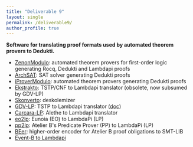 ```yaml
---
title: "Deliverable 9"
layout: single
permalink: /deliverable9/
author_profile: true
---
```


**Software for translating proof formats used by automated theorem provers to Dedukti.**

- [ZenonModulo](https://github.com/Deducteam/zenon_modulo): automated theorem provers for first-order logic generating Rocq, Dedukti and Lambdapi proofs
- [ArchSAT](https://github.com/Gbury/archsat): SAT solver generating Dedukti proofs
- [iProverModulo](https://github.com/gburel/iProverModulo): automated theorem provers generating Dedukti proofs
- [Ekstrakto](https://github.com/Deducteam/ekstrakto): TSTP/CNF to Lambdapi translator (obsolete, now subsumed by GDV-LP)
- [Skonverto](https://github.com/Deducteam/SKonverto): deskolemizer
- [GDV-LP](https://github.com/orgs/TPTPWorld/repositories): TSTP to Lambdapi translator ([doc](https://www.tptp.org/Seminars/GDV/GDV-LP.html))
- [Carcara-LP](https://github.com/NotBad4U/carcara/tree/lambdapi-translate): Alethe to Lambdapi translator
- [eo2lp](https://github.com/ciaran-matthew-dunne/eo2lp): Eunoia (EO) to LambdaPi (LP)
- [pp2lp](https://github.com/ciaran-matthew-dunne/pp2lp): Atelier B's Predicate Prover (PP) to LambdaPi (LP)
- [BEer](https://github.com/VTrelat/BEer): higher-order encoder for Atelier B proof obligations to SMT-LIB
- [Event-B to Lambdapi](https://ut3-toulouseinp.hal.science/hal-04691826v1/file/Grieu_2024_ABZ_Doctoral_Symposium.pdf)
